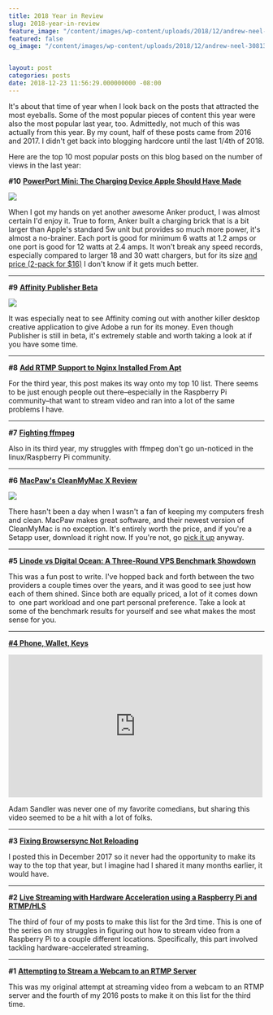 ```yaml
---
title: 2018 Year in Review
slug: 2018-year-in-review
feature_image: "/content/images/wp-content/uploads/2018/12/andrew-neel-308138-unsplash-1.jpg"
featured: false
og_image: "/content/images/wp-content/uploads/2018/12/andrew-neel-308138-unsplash-1.jpg"


layout: post
categories: posts
date: 2018-12-23 11:56:29.000000000 -08:00
---
```


It's about that time of year when I look back on the posts that attracted the most eyeballs. Some of the most popular pieces of content this year were also the most popular last year, too. Admittedly, not much of this was actually from this year. By my count, half of these posts came from 2016 and 2017. I didn't get back into blogging hardcore until the last 1/4th of 2018.

Here are the top 10 most popular posts on this blog based on the number of views in the last year:

**#10** [**PowerPort Mini: The Charging Device Apple Should Have Made**](/powerport-mini-the-charging-device-apple-should-have-made/)

![](/content/images/wp-content/uploads/2018/09/powerport_size_comparison_1-1024x768.jpeg)

When I got my hands on yet another awesome Anker product, I was almost certain I'd enjoy it. True to form, Anker built a charging brick that is a bit larger than Apple's standard 5w unit but provides so much more power, it's almost a no-brainer. Each port is good for minimum 6 watts at 1.2 amps or one port is good for 12 watts at 2.4 amps. It won't break any speed records, especially compared to larger 18 and 30 watt chargers, but for its size [and price (2-pack for $16)](https://amzn.to/2oKPv6A) I don't know if it gets much better.

* * *

**#9** [**Affinity Publisher Beta**](/affinity-publisher-beta/)

![](/content/images/wp-content/uploads/2018/08/Publisher-publication-1024x576.jpeg)

It was especially neat to see Affinity coming out with another killer desktop creative application to give Adobe a run for its money. Even though Publisher is still in beta, it's extremely stable and worth taking a look at if you have some time.

* * *

**#8** [**Add RTMP Support to Nginx Installed From Apt**](/add-rtmp-support-to-nginx-installed-from-apt/)

For the third year, this post makes its way onto my top 10 list. There seems to be just enough people out there–especially in the Raspberry Pi community–that want to stream video and ran into a lot of the same problems I have.

* * *

**#7** [**Fighting ffmpeg**](/fighting-ffmpeg/)

Also in its third year, my struggles with ffmpeg don't go un-noticed in the linux/Raspberry Pi community.

* * *

**#6** [**MacPaw's CleanMyMac X Review**](/macpaws-cleanmymac-x-review/)

![](/content/images/wp-content/uploads/2018/09/cmmx_system-1024x646.jpeg)

There hasn't been a day when I wasn't a fan of keeping my computers fresh and clean. MacPaw makes great software, and their newest version of CleanMyMac is no exception. It's entirely worth the price, and if you're a Setapp user, download it right now. If you're not, go [pick it up](https://johnathan.org/cleanmymacx) anyway.

* * *

**#5** [**Linode vs Digital Ocean: A Three-Round VPS Benchmark Showdown**](/linode-vs-digital-ocean-a-three-round-vps-benchmark-showdown/)

This was a fun post to write. I've hopped back and forth between the two providers a couple times over the years, and it was good to see just how each of them shined. Since both are equally priced, a lot of it comes down to &nbsp;one part workload and one part personal preference. Take a look at some of the benchmark results for yourself and see what makes the most sense for you.

* * *

**[#4 Phone, Wallet, Keys](https://www.youtube.com/watch?v=e9N6_Tj9u2U)**

<iframe loading="lazy" title="Adam Sandler: 100% Fresh | Phone Wallet Keys Official Music Video [HD] | Netflix Is A Joke" width="500" height="281" src="https://www.youtube.com/embed/e9N6_Tj9u2U?feature=oembed" frameborder="0" allow="accelerometer; autoplay; encrypted-media; gyroscope; picture-in-picture" allowfullscreen=""></iframe>

Adam Sandler was never one of my favorite comedians, but sharing this video seemed to be a hit with a lot of folks.

* * *

**#3** [**Fixing Browsersync Not Reloading**](/fixing-browsersync-not-reloading/)

I posted this in December 2017 so it never had the opportunity to make its way to the top that year, but I imagine had I shared it many months earlier, it would have.

* * *

**#2** [**Live Streaming with Hardware Acceleration using a Raspberry Pi and RTMP/HLS**](/live-streaming-with-hardware-acceleration-using-a-raspberry-pi-and-rtmp-hls/)

The third of four of my posts to make this list for the 3rd time. This is one of the series on my struggles in figuring out how to stream video from a Raspberry Pi to a couple different locations. Specifically, this part involved tackling hardware-accelerated streaming.

* * *

**#1** [**Attempting to Stream a Webcam to an RTMP Server**](/attempting-to-stream-a-webcam-to-an-rtmp-server/)

This was my original attempt at streaming video from a webcam to an RTMP server and the fourth of my 2016 posts to make it on this list for the third time.

